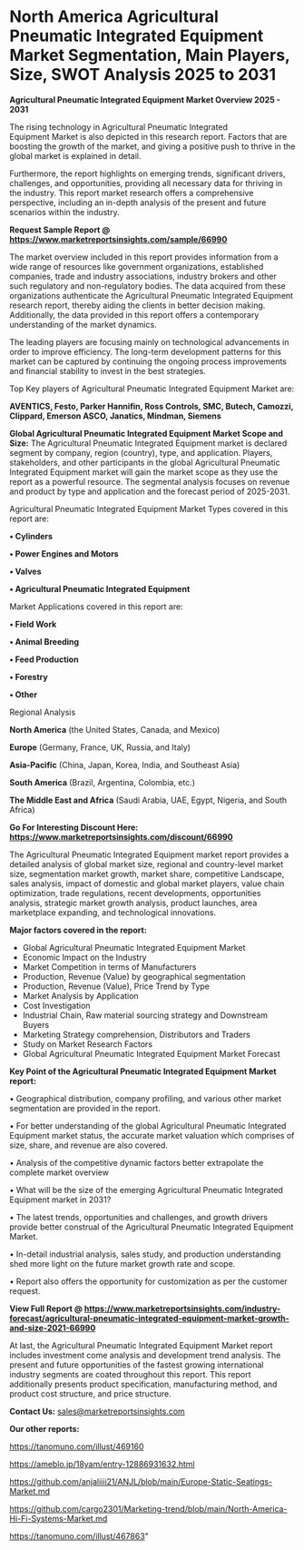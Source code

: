 # North America Agricultural Pneumatic Integrated Equipment Market Segmentation, Main Players, Size, SWOT Analysis 2025 to 2031

<Strong> Agricultural Pneumatic Integrated Equipment Market Overview 2025 - 2031</strong>

The rising technology in Agricultural Pneumatic Integrated Equipment Market is also depicted in this research report. Factors that are boosting the growth of the market, and giving a positive push to thrive in the global market is explained in detail.

Furthermore, the report highlights on emerging trends, significant drivers, challenges, and opportunities, providing all necessary data for thriving in the industry. This report market research offers a comprehensive perspective, including an in-depth analysis of the present and future scenarios within the industry.

<strong>Request Sample Report @ <a href=https://www.marketreportsinsights.com/sample/66990>https://www.marketreportsinsights.com/sample/66990</a></strong>

The market overview included in this report provides information from a wide range of resources like government organizations, established companies, trade and industry associations, industry brokers and other such regulatory and non-regulatory bodies. The data acquired from these organizations authenticate the Agricultural Pneumatic Integrated Equipment research report, thereby aiding the clients in better decision making. Additionally, the data provided in this report offers a contemporary understanding of the market dynamics.

The leading players are focusing mainly on technological advancements in order to improve efficiency. The long-term development patterns for this market can be captured by continuing the ongoing process improvements and financial stability to invest in the best strategies.

Top Key players of Agricultural Pneumatic Integrated Equipment Market are:

<strong>AVENTICS, Festo, Parker Hannifin, Ross Controls, SMC, Butech, Camozzi, Clippard, Emerson ASCO, Janatics, Mindman, Siemens</strong>

<strong><b>Global Agricultural Pneumatic Integrated Equipment Market Scope and Size:</b></strong>
The Agricultural Pneumatic Integrated Equipment market is declared segment by company, region (country), type, and application. Players, stakeholders, and other participants in the global Agricultural Pneumatic Integrated Equipment market will gain the market scope as they use the report as a powerful resource. The segmental analysis focuses on revenue and product by type and application and the forecast period of 2025-2031.

Agricultural Pneumatic Integrated Equipment Market Types covered in this report are:

<strong>• Cylinders

• Power Engines and Motors

• Valves

• Agricultural Pneumatic Integrated Equipment</strong>

Market Applications covered in this report are:

<strong>• Field Work

• Animal Breeding

• Feed Production

• Forestry

• Other</strong> 

Regional Analysis

<strong>North America</strong> (the United States, Canada, and Mexico)

<strong>Europe</strong> (Germany, France, UK, Russia, and Italy)

<strong>Asia-Pacific</strong> (China, Japan, Korea, India, and Southeast Asia)

<strong>South America</strong> (Brazil, Argentina, Colombia, etc.)

<strong>The Middle East and Africa</strong> (Saudi Arabia, UAE, Egypt, Nigeria, and South Africa)

<strong>Go For Interesting Discount Here: <a href=https://www.marketreportsinsights.com/discount/66990>https://www.marketreportsinsights.com/discount/66990</a></strong>

The Agricultural Pneumatic Integrated Equipment market report provides a detailed analysis of global market size, regional and country-level market size, segmentation market growth, market share, competitive Landscape, sales analysis, impact of domestic and global market players, value chain optimization, trade regulations, recent developments, opportunities analysis, strategic market growth analysis, product launches, area marketplace expanding, and technological innovations.

<strong><b>Major factors covered in the report:</b></strong>
<ul>
  <li>Global Agricultural Pneumatic Integrated Equipment Market </li>
  <li>Economic Impact on the Industry</li>
  <li>Market Competition in terms of Manufacturers</li>
  <li>Production, Revenue (Value) by geographical segmentation</li>
  <li>Production, Revenue (Value), Price Trend by Type</li>
  <li>Market Analysis by Application</li>
  <li>Cost Investigation</li>
  <li>Industrial Chain, Raw material sourcing strategy and Downstream Buyers</li>
  <li>Marketing Strategy comprehension, Distributors and Traders</li>
  <li>Study on Market Research Factors</li>
  <li>Global Agricultural Pneumatic Integrated Equipment Market Forecast</li>
</ul>

<strong><b>Key Point of the Agricultural Pneumatic Integrated Equipment Market report:</b></strong>

• Geographical distribution, company profiling, and various other market segmentation are provided in the report.

• For better understanding of the global Agricultural Pneumatic Integrated Equipment market status, the accurate market valuation which comprises of size, share, and revenue are also covered.

• Analysis of the competitive dynamic factors better extrapolate the complete market overview

• What will be the size of the emerging Agricultural Pneumatic Integrated Equipment market in 2031?

• The latest trends, opportunities and challenges, and growth drivers provide better construal of the Agricultural Pneumatic Integrated Equipment Market.

• In-detail industrial analysis, sales study, and production understanding shed more light on the future market growth rate and scope.

• Report also offers the opportunity for customization as per the customer request.

<strong><b>View Full Report @ <a href=https://www.marketreportsinsights.com/industry-forecast/agricultural-pneumatic-integrated-equipment-market-growth-and-size-2021-66990>https://www.marketreportsinsights.com/industry-forecast/agricultural-pneumatic-integrated-equipment-market-growth-and-size-2021-66990</a></b></strong>


At last, the Agricultural Pneumatic Integrated Equipment Market report includes investment come analysis and development trend analysis. The present and future opportunities of the fastest growing international industry segments are coated throughout this report. This report additionally presents product specification, manufacturing method, and product cost structure, and price structure.

<strong>Contact Us:</strong>
sales@marketreportsinsights.com

<strong>Our other reports:</strong>

<a href=https://tanomuno.com/illust/469160>https://tanomuno.com/illust/469160</a>

<a href=https://ameblo.jp/18yam/entry-12886931632.html>https://ameblo.jp/18yam/entry-12886931632.html</a>

<a href=https://github.com/anjaliiii21/ANJL/blob/main/Europe-Static-Seatings-Market.md>https://github.com/anjaliiii21/ANJL/blob/main/Europe-Static-Seatings-Market.md</a>

<a href=https://github.com/cargo2301/Marketing-trend/blob/main/North-America-Hi-Fi-Systems-Market.md>https://github.com/cargo2301/Marketing-trend/blob/main/North-America-Hi-Fi-Systems-Market.md</a>

<a href=https://tanomuno.com/illust/467863>https://tanomuno.com/illust/467863</a>"
